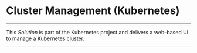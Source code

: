 # Cluster Management (Kubernetes)
___

This *Solution* is part of the Kubernetes project and delivers a web-based UI to manage a Kubernetes cluster.
___